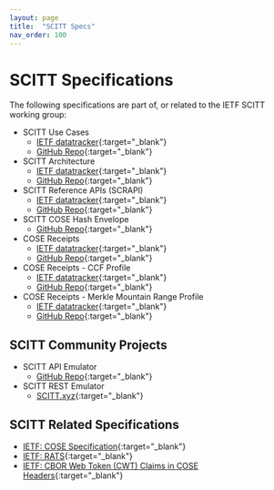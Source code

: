 ```yaml
---
layout: page
title:  "SCITT Specs"
nav_order: 100
---
```


# SCITT Specifications

The following specifications are part of, or related to the IETF SCITT working group:

- SCITT Use Cases
  - [IETF datatracker](https://datatracker.ietf.org/doc/draft-ietf-scitt-software-use-cases/){:target="_blank"}
  - [GitHub Repo](https://github.com/ietf-wg-scitt/draft-ietf-scitt-software-use-cases){:target="_blank"}
- SCITT Architecture
  - [IETF datatracker](https://datatracker.ietf.org/doc/draft-ietf-scitt-architecture/){:target="_blank"}
  - [GitHub Repo](https://github.com/ietf-wg-scitt/draft-ietf-scitt-architecture){:target="_blank"}
- SCITT Reference APIs (SCRAPI)
  - [IETF datatracker](https://datatracker.ietf.org/doc/draft-ietf-scitt-scrapi/){:target="_blank"}
  - [GitHub Repo](https://github.com/ietf-wg-scitt/draft-ietf-scitt-scrapi){:target="_blank"}
- SCITT COSE Hash Envelope
  - [GitHub Repo](https://github.com/cose-wg/draft-ietf-cose-hash-envelope){:target="_blank"}
- COSE Receipts
  - [IETF datatracker](https://datatracker.ietf.org/doc/draft-birkholz-scitt-receipts/){:target="_blank"}
  - [GitHub Repo](https://github.com/ietf-scitt/draft-birkholz-scitt-receipts){:target="_blank"}
- COSE Receipts - CCF Profile
  - [IETF datatracker](https://datatracker.ietf.org/doc/draft-birkholz-cose-receipts-ccf-profile/){:target="_blank"}
  - [GitHub Repo](https://github.com/ietf-scitt/draft-birkholz-cose-cometre-ccf-profile){:target="_blank"}
- COSE Receipts - Merkle Mountain Range Profile
  - [IETF datatracker](https://datatracker.ietf.org/doc/draft-birkholz-cose-receipts-ccf-profile/){:target="_blank"}
  - [GitHub Repo](https://datatracker.ietf.org/doc/draft-bryce-cose-merkle-mountain-range-proofs/){:target="_blank"}

## SCITT Community Projects

- SCITT API Emulator
  - [GitHub Repo](https://github.com/scitt-community/scitt-api-emulator){:target="_blank"}
- SCITT REST Emulator
  - [SCITT.xyz](https://scitt.xyz/){:target="_blank"}

## SCITT Related Specifications

- [IETF: COSE Specification][cose-spec]{:target="_blank"}
- [IETF: RATS][rats]{:target="_blank"}
- [IETF: CBOR Web Token (CWT) Claims in COSE Headers](https://datatracker.ietf.org/doc/draft-ietf-cose-cwt-claims-in-headers/){:target="_blank"}

[cose-spec]:               https://datatracker.ietf.org/doc/html/rfc8152
[rats]:                    https://datatracker.ietf.org/wg/rats/documents/
